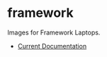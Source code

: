 # framework

Images for Framework Laptops.

- [Current Documentation](https://universal-blue.org/images/framework)

